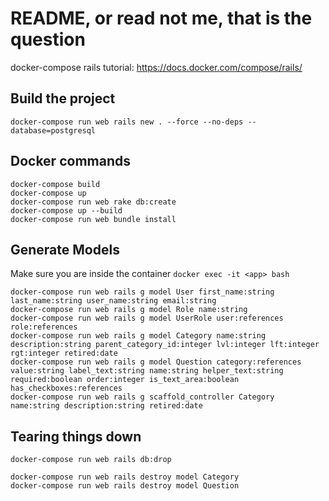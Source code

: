 # README, or read not me, that is the question 

docker-compose rails tutorial: https://docs.docker.com/compose/rails/

## Build the project
``` 
docker-compose run web rails new . --force --no-deps --database=postgresql
```

## Docker commands
``` 
docker-compose build
docker-compose up
docker-compose run web rake db:create
docker-compose up --build
docker-compose run web bundle install
```

## Generate Models
Make sure you are inside the container `docker exec -it <app> bash`
``` 
docker-compose run web rails g model User first_name:string last_name:string user_name:string email:string
docker-compose run web rails g model Role name:string
docker-compose run web rails g model UserRole user:references role:references
docker-compose run web rails g model Category name:string description:string parent_category_id:integer lvl:integer lft:integer rgt:integer retired:date
docker-compose run web rails g model Question category:references value:string label_text:string name:string helper_text:string required:boolean order:integer is_text_area:boolean has_checkboxes:references
docker-compose run web rails g scaffold_controller Category name:string description:string retired:date

```

## Tearing things down
``` 
docker-compose run web rails db:drop

docker-compose run web rails destroy model Category
docker-compose run web rails destroy model Question
```